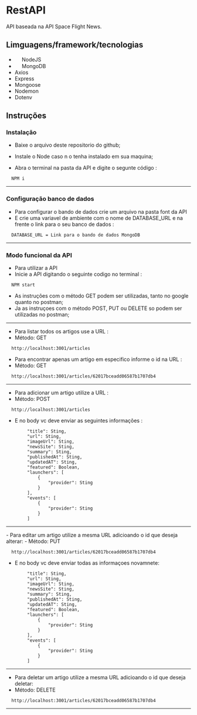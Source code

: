 # RestAPI


API baseada na API Space Flight News. 



## Limguagens/framework/tecnologias

- <img  src="https://img.icons8.com/external-tal-revivo-shadow-tal-revivo/24/000000/external-nodejs-is-an-open-source-cross-platform-javascript-run-time-environment-logo-shadow-tal-revivo.png" style=width:15px; /> NodeJS
- <img src="https://img.icons8.com/color/48/000000/mongodb.png" style=width:15px;/> MongoDB
- Axios
- Express
- Mongoose
- Nodemon
- Dotenv


## Instruções

### Instalação
- Baixe o arquivo deste repositorio do github;
- Instale o Node caso n o tenha instalado em sua maquina;


- Abra o terminal na pasta da API e digite o segunte código :

```        
  NPM i
```

<hr />

### Configuração banco de dados


- Para configurar o bando de dados crie um arquivo na pasta font da API
- E crie uma variavel de ambiente com o nome de DATABASE_URL e na frente o link para o seu banco de dados :
```        
  DATABASE_URL = Link para o bando de dados MongoDB
```
<hr />


### Modo funcional da API

- Para utilizar a API 
- Inicie a API digitando o seguinte codigo no terminal :

```        
  NPM start
```

- As instruções com o método GET podem ser utilizadas, tanto no google quanto no postman;
- Ja as instruçoes com o método POST, PUT ou DELETE so podem ser utilizadas no postman;


<hr />

- Para listar todos os artigos use a URL :
- Método: GET
```        
  http://localhost:3001/articles
```
- Para encontrar apenas um artigo em especifico informe o id na URL :
- Método: GET
```        
  http://localhost:3001/articles/62017bceadd06587b1707db4
```

<hr />

- Para adicionar um artigo utilize a URL :
- Método: POST
```        
  http://localhost:3001/articles
```
- E no body vc deve enviar as seguintes informações :
```        
        "title": Sting,
        "url": Sting,
        "imageUrl": Sting,
        "newsSite": Sting,
        "summary": Sting,
        "publishedAt": Sting,
        "updatedAT": Sting,
        "featured": Boolean,
        "launchers": [
            {
                "provider": Sting
            }
        ],
        "events": [
            {
                "provider": Sting
            }
        ]
```
<hr />
- Para editar um artigo utilize a mesma URL adicioando o id que deseja alterar:
- Método: PUT

```        
  http://localhost:3001/articles/62017bceadd06587b1707db4
```

- E no body vc deve enviar todas as informaçoes novamnete:

```        
        "title": Sting,
        "url": Sting,
        "imageUrl": Sting,
        "newsSite": Sting,
        "summary": Sting,
        "publishedAt": Sting,
        "updatedAT": Sting,
        "featured": Boolean,
        "launchers": [
            {
                "provider": Sting
            }
        ],
        "events": [
            {
                "provider": Sting
            }
        ]
```
<hr />

- Para deletar um artigo utilize a mesma URL adicioando o id que deseja deletar:
- Método: DELETE
```        
  http://localhost:3001/articles/62017bceadd06587b1707db4
```

<hr />


